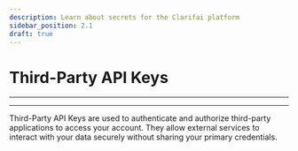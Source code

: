 ```yaml
---
description: Learn about secrets for the Clarifai platform
sidebar_position: 2.1
draft: true
---
```


# Third-Party API Keys

** **
<hr />

Third-Party API Keys are used to authenticate and authorize third-party applications to access your account. They allow external services to interact with your data securely without sharing your primary credentials. 